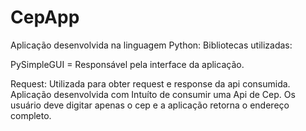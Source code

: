 # CepApp

Aplicação desenvolvida na linguagem Python:
Bibliotecas utilizadas:

PySimpleGUI = Responsável pela interface da aplicação.

Request: Utilizada para obter request e response da api consumida.
Aplicação desenvolvida com Intuíto de consumir uma Api de Cep.
Os usuário deve digitar apenas o cep e a aplicação retorna o endereço completo.
